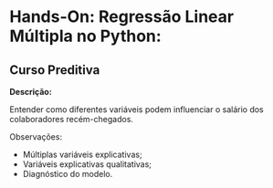 # Hands-On: Regressão Linear Múltipla no Python:
## Curso Preditiva



<strong>Descrição: </strong>

Entender como diferentes variáveis podem influenciar o salário dos colaboradores recém-chegados.


Observações:

+ Múltiplas variáveis explicativas;
+ Variáveis explicativas qualitativas;
+ Diagnóstico do modelo.
